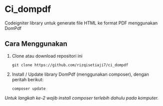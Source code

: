 # Ci_dompdf

Codeigniter library untuk generate file HTML ke format PDF menggunakan DomPdf

## Cara Menggunakan

1. Clone atau download repositori ini

   ```
   git clone https://github.com/rizqisetiaji7/ci_dompdf
   ```

2. Install / Update library DomPdf (menggunakan composer), dengan peritah berikut:
   ```
   composer update
   ```

_Untuk langkah ke-2 wajib install composer terlebih dahulu pada komputer._

